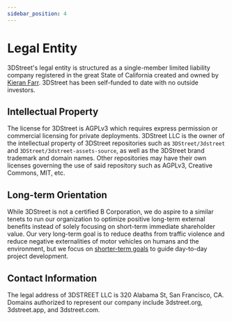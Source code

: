 ```yaml
---
sidebar_position: 4
---
```


# Legal Entity

3DStreet's legal entity is structured as a single-member limited liability company registered in the great State of California created and owned by [Kieran Farr](https://www.linkedin.com/in/kfarr/). 3DStreet has been self-funded to date with no outside investors.

## Intellectual Property

The license for 3DStreet is AGPLv3 which requires express permission or commercial licensing for private deployments. 3DStreet LLC is the owner of the intellectual property of 3DStreet repositories such as `3DStreet/3dstreet` and `3DStreet/3dstreet-assets-source`, as well as the 3DStreet brand trademark and domain names. Other repositories may have their own licenses governing the use of said repository such as AGPLv3, Creative Commons, MIT, etc.

## Long-term Orientation

While 3DStreet is not a certified B Corporation, we do aspire to a similar tenets to run our organization to optimize positive long-term external benefits instead of solely focusing on short-term immediate shareholder value. Our very long-term goal is to reduce deaths from traffic violence and reduce negative externalities of motor vehicles on humans and the environment, but we focus on [shorter-term goals](./primary-metrics.md) to guide day-to-day project development.

## Contact Information

The legal address of 3DSTREET LLC is 320 Alabama St, San Francisco, CA. Domains authorized to represent our company include 3dstreet.org, 3dstreet.app, and 3dstreet.com.